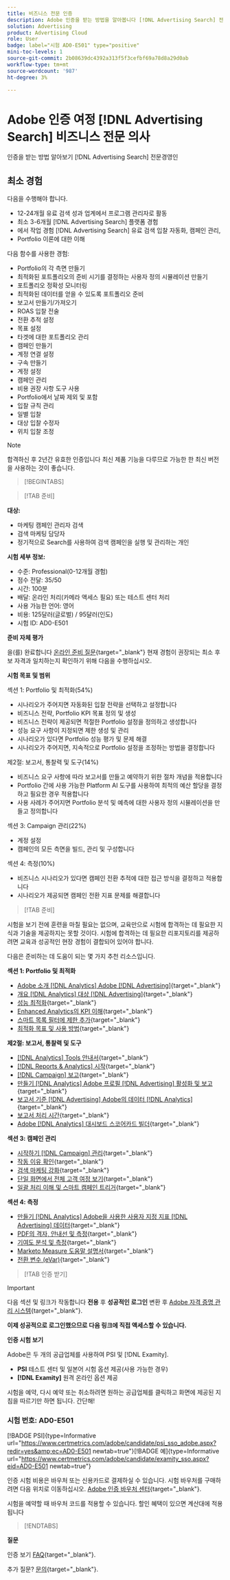 ```yaml
---
title: 비즈니스 전문 인증
description: Adobe 인증을 받는 방법을 알아봅니다 [!DNL Advertising Search] 전문경영인
solution: Advertising
product: Advertising Cloud
role: User
badge: label="시험 AD0-E501" type="positive"
mini-toc-levels: 1
source-git-commit: 2b08639dc4392a313f5f3cefbf69a78d8a29d0ab
workflow-type: tm+mt
source-wordcount: '987'
ht-degree: 3%

---
```


# Adobe 인증 여정 [!DNL Advertising Search] 비즈니스 전문 의사

인증을 받는 방법 알아보기 [!DNL Advertising Search] 전문경영인

## 최소 경험

다음을 수행해야 합니다.

* 12-24개월 유료 검색 성과 업계에서 프로그램 관리자로 활동
* 최소 3-6개월 [!DNL Advertising Search] 플랫폼 경험
* 에서 작업 경험 [!DNL Advertising Search] 유료 검색 입찰 자동화, 캠페인 관리,
* Portfolio 이론에 대한 이해

다음 함수를 사용한 경험:

* Portfolio의 각 측면 만들기
* 최적화된 포트폴리오의 준비 시기를 결정하는 사용자 정의 시뮬레이션 만들기
* 포트폴리오 정확성 모니터링
* 최적화된 데이터를 얻을 수 있도록 포트폴리오 준비
* 보고서 만들기/가져오기
* ROAS 입찰 전술
* 전환 추적 설정
* 목표 설정
* 타겟에 대한 포트폴리오 관리
* 캠페인 만들기
* 계정 연결 설정
* 구속 만들기
* 계정 설정
* 캠페인 관리
* 비용 권장 사항 도구 사용
* Portfolio에서 날짜 제외 및 포함
* 입찰 규칙 관리
* 일별 입찰
* 대상 입찰 수정자
* 위치 입찰 조정

>[!NOTE]
>
>합격하신 후 2년간 유효한 인증입니다 최신 제품 기능을 다루므로 가능한 한 최신 버전을 사용하는 것이 좋습니다.

>[!BEGINTABS]

>[!TAB 준비]

**대상:**

* 마케팅 캠페인 관리자 검색
* 검색 마케팅 담당자
* 정기적으로 Search를 사용하여 검색 캠페인을 실행 및 관리하는 개인

**시험 세부 정보:**

* 수준: Professional(0-12개월 경험)
* 점수 전달: 35/50
* 시간: 100분
* 배달: 온라인 처리(카메라 액세스 필요) 또는 테스트 센터 처리
* 사용 가능한 언어: 영어
* 비용: 125달러(글로벌) / 95달러(인도)
* 시험 ID: AD0-E501

**준비 자체 평가**

을(를) 완료합니다 [온라인 준비 질문](https://scorpion.caveon.com/launchpad/ad-q-e407-readiness-questionnaire-for-adobe-target-architect-master-exam-copy-2yfz3t/ad-q-e501-readiness-questionnaire-for-adobe-advertising-cloud-search-business-practitioner-professional-exam){target="_blank"} 현재 경험이 권장되는 최소 후보 자격과 일치하는지 확인하기 위해 다음을 수행하십시오.

**시험 목표 및 범위**

섹션 1: Portfolio 및 최적화(54%)

* 시나리오가 주어지면 자동화된 입찰 전략을 선택하고 설정합니다
* 비즈니스 전략, Portfolio KPI 목표 정의 및 생성
* 비즈니스 전략이 제공되면 적절한 Portfolio 설정을 정의하고 생성합니다
* 성능 요구 사항이 지정되면 제한 생성 및 관리
* 시나리오가 있다면 Portfolio 성능 평가 및 문제 해결
* 시나리오가 주어지면, 지속적으로 Portfolio 설정을 조정하는 방법을 결정합니다

제2절: 보고서, 통찰력 및 도구(14%)

* 비즈니스 요구 사항에 따라 보고서를 만들고 예약하기 위한 절차 개념을 적용합니다
* Portfolio 간에 사용 가능한 Platform AI 도구를 사용하여 최적의 예산 할당을 결정하고 필요한 경우 적용합니다
* 사용 사례가 주어지면 Portfolio 분석 및 예측에 대한 사용자 정의 시뮬레이션을 만들고 정의합니다

섹션 3: Campaign 관리(22%)

* 계정 설정
* 캠페인의 모든 측면을 빌드, 관리 및 구성합니다

섹션 4: 측정(10%)

* 비즈니스 시나리오가 있다면 캠페인 전환 추적에 대한 접근 방식을 결정하고 적용합니다
* 시나리오가 제공되면 캠페인 전환 지표 문제를 해결합니다

>[!TAB 준비&#x200B;]

시험을 보기 전에 훈련을 마칠 필요는 없으며, 교육만으로 시험에 합격하는 데 필요한 지식과 기술을 제공하지는 못할 것이다. 시험에 합격하는 데 필요한 리포지토리를 제공하려면 교육과 성공적인 현장 경험이 결합되어 있어야 합니다.

다음은 준비하는 데 도움이 되는 몇 가지 추천 리소스입니다.

**섹션 1: Portfolio 및 최적화**

* [Adobe 소개 [!DNL Analytics] Adobe [!DNL Advertising]](https://experienceleague.adobe.com/docs/advertising-cloud-learn/tutorials/analytics/intro-a4adc.html?lang=en){target="_blank"}
* [개요 [!DNL Analytics] 대상 [!DNL Advertising]](https://experienceleague.adobe.com/docs/advertising-cloud/integrations/analytics/overview.html?lang=en){target="_blank"}
* [성능 최적화](https://business.adobe.com/in/products/advertising/performance-optimization.html){target="_blank"}
* [Enhanced Analytics의 KPI 이해](https://experienceleague.adobe.com/docs/workfront-learn/tutorials-workfront/reporting/enhanced-analytics/10-kpis-overview.html){target="_blank"}
* [스마트 목록 필터에 제한 추가](https://experienceleague.adobe.com/docs/marketo/using/product-docs/core-marketo-concepts/smart-lists-and-static-lists/using-smart-lists/add-a-constraint-to-a-smart-list-filter.html?lang=en){target="_blank"}
* [최적화 목표 및 사용 방법](https://experienceleague.adobe.com/docs/advertising-cloud/dsp/optimization/optimization-goals.html?lang=en){target="_blank"}

**제2절: 보고서, 통찰력 및 도구**

* [[!DNL Analytics] Tools 안내서](https://experienceleague.adobe.com/docs/analytics/analyze/home.html?lang=en){target="_blank"}
* [ [!DNL Reports & Analytics] 시작](https://experienceleague.adobe.com/docs/analytics/analyze/reports-analytics/getting-started.html?lang=en){target="_blank"}
* [[!DNL Campaign] 보고](https://business.adobe.com/in/products/campaign/campaign-reporting.html){target="_blank"}
* [만들기 [!DNL Analytics] Adobe 프로필 [!DNL Advertising] 활성화 및 보고](https://experienceleague.adobe.com/docs/advertising-cloud-learn/tutorials/analytics/analytics-profiles-a4adc.html?lang=en){target="_blank"}
* [보고서 기준 [!DNL Advertising] Adobe의 데이터 [!DNL Analytics]](https://experienceleague.adobe.com/docs/analytics/integration/advertising-analytics/advertising-analytics-workflow/aa-report-ad-data-an.html?lang=en){target="_blank"}
* [보고서 처리 시간](https://experienceleague.adobe.com/docs/analytics/components/virtual-report-suites/vrs-report-time-processing.html?lang=ko-KR){target="_blank"}
* [Adobe [!DNL Analytics] 대시보드 스코어카드 빌더](https://experienceleague.adobe.com/docs/analytics-learn/tutorials/additional-tools/analytics-dashboards/adobe-analytics-dashboards-scorecard-builder.html?lang=en){target="_blank"}

**섹션 3: 캠페인 관리**

* [시작하기 [!DNL Campaign] 관리](https://experienceleague.adobe.com/docs/campaign-standard/using/administrating/get-started-campaign-administration.html?lang=en){target="_blank"}
* [작동 이유 확인](https://business.adobe.com/in/products/campaign/campaign-management.html){target="_blank"}
* [검색 마케팅 강화](https://www.adobe.com/content/dam/www/us/en/avstg/search-marketing-management/pdfs/Adobe_Advertising_Cloud_Search_Marketing_Tips_and_Tricks_Sheet.pdf){target="_blank"}
* [단일 화면에서 전체 고객 여정 보기](https://business.adobe.com/in/products/campaign/adobe-campaign.html){target="_blank"}
* [일괄 처리 이해 및 스마트 캠페인 트리거](https://experienceleague.adobe.com/docs/marketo/using/product-docs/core-marketo-concepts/smart-campaigns/creating-a-smart-campaign/understanding-batch-and-trigger-smart-campaigns.html?lang=en){target="_blank"}

**섹션 4: 측정**

* [만들기 [!DNL Analytics] Adobe을 사용한 사용자 지정 지표 [!DNL Advertising] 데이터](https://experienceleague.adobe.com/docs/advertising-cloud-learn/tutorials/analytics/analytics-custom-metrics-a4adc.html?lang=en){target="_blank"}
* [PDF의 격자, 안내선 및 측정](https://helpx.adobe.com/in/acrobat/using/grids-guides-measurements-pdfs.html){target="_blank"}
* [기여도 분석 및 측정](https://business.adobe.com/in/products/advertising/attribution-measurement.html){target="_blank"}
* [Marketo Measure 도움말 설명서](https://experienceleague.adobe.com/docs/marketo-measure/using/home.html?lang=en){target="_blank"}
* [전환 변수 (eVar)](https://experienceleague.adobe.com/docs/analytics/admin/admin-tools/manage-report-suites/edit-report-suite/conversion-variables/conversion-var-admin.html?lang=en){target="_blank"}

>[!TAB 인증 받기]

>[!IMPORTANT]
>
>다음 섹션 및 링크가 작동합니다 **전용**  후 **성공적인 로그인** 변환 후 [Adobe 자격 증명 관리 시스템](http://www.certmetrics.com/adobe){target="_blank"}.

**이제 성공적으로 로그인했으므로 다음 링크에 직접 액세스할 수 있습니다.**

**인증 시험 보기**

Adobe은 두 개의 공급업체를 사용하여 PSI 및 [!DNL Examity].

* **PSI** 테스트 센터 및 일본어 시험 옵션 제공(사용 가능한 경우)
* **[!DNL Examity]** 원격 온라인 옵션 제공

시험을 예약, 다시 예약 또는 취소하려면 원하는 공급업체를 클릭하고 화면에 제공된 지침을 따르기만 하면 됩니다. 간단해!

### 시험 번호: AD0-E501

[!BADGE PSI]{type=Informative url="https://www.certmetrics.com/adobe/candidate/psi_sso_adobe.aspx?redir=yes&amp;ec=AD0-E501 newtab=true"}[!BADGE 예]{type=Informative url="https://www.certmetrics.com/adobe/candidate/examity_sso.aspx?eid=AD0-E501 newtab=true"}

인증 시험 비용은 바우처 또는 신용카드로 결제하실 수 있습니다. 시험 바우처를 구매하려면 다음 위치로 이동하십시오. [Adobe 인증 바우처 센터](https://market.xvoucher.com/adobe/global){target="_blank"}.

시험을 예약할 때 바우처 코드를 적용할 수 있습니다. 할인 혜택이 있으면 계산대에 적용됩니다

>[!ENDTABS]

**질문**

인증 보기 [FAQ](https://experienceleague.adobe.com/docs/certification/certification/faq.html?lang=en){target="_blank"}.

추가 질문? [문의](mailto:certif@adobe.com){target="_blank"}.
